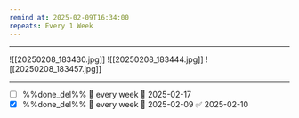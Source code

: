 ```yaml
---
remind at: 2025-02-09T16:34:00
repeats: Every 1 Week
---
```

---
![[20250208_183430.jpg]]
![[20250208_183444.jpg]]
![[20250208_183457.jpg]]

---
- [ ] %%done_del%% 🔁 every week 📅 2025-02-17
- [x] %%done_del%% 🔁 every week 📅 2025-02-09 ✅ 2025-02-10